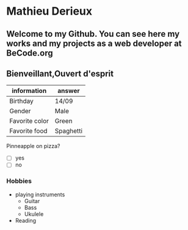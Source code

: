 # Mathieu Derieux

## Welcome to my Github. You can see here my works and my projects as a web developer at BeCode.org 


## Bienveillant,Ouvert d'esprit  

information | answer
------------|---------
Birthday | 14/09
Gender | Male
Favorite color | Green
Favorite food | Spaghetti

Pinneapple on pizza? 
- [ ] yes
- [ ] no 

### Hobbies
* playing instruments
    * Guitar
    * Bass
    * Ukulele
* Reading 


